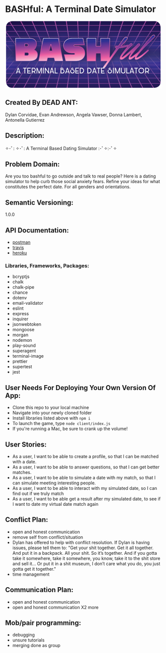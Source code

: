 # BASHful: A Terminal Date Simulator
![logo](assets/images/BASHful-Logo-grid.png)

## Created By DEAD ANT: 
Dylan Corvidae, 
Evan Andrewson,
Angela Vawser, 
Donna Lambert, 
Antonella Gutierrez

## Description: 
✧･ﾟ: ✧･ﾟ: A Terminal Based Dating Simulator :･ﾟ✧:･ﾟ✧

## Problem Domain: 
Are you too bashful to go outside and talk to real people?  Here is a dating simulator to help curb those social anxiety fears. Refine your ideas for what constitutes the perfect date.  For all genders and orientations.

## Semantic Versioning: 
1.0.0

## API Documentation:
* [postman](https://documenter.getpostman.com/view/3514331/SVtZvRrK?version=latest)
* [travis](https://travis-ci.com/Team-Dead-Ant/BASHful)
* [heroku](https://bashful-game.herokuapp.com/)

### Libraries, Frameworks, Packages: 
* bcryptjs
* chalk
* chalk-pipe
* chance 
* dotenv 
* email-validator
* eslint 
* express 
* inquirer
* jsonwebtoken 
* mongoose
* morgan 
* nodemon
* play-sound
* superagent
* terminal-image 
* prettier
* supertest
* jest

## User Needs For Deploying Your Own Version Of App: 
* Clone this repo to your local machine
* Navigate into your newly cloned folder
* Install libraries listed above with `npm i`
* To launch the game, type `node client/index.js`
* If you're running a Mac, be sure to crank up the volume!

## User Stories:
* As a user, I want to be able to create a profile, so that I can be matched with a date.
* As a user, I want to be able to answer questions, so that I can get better matches.
* As a user, I want to be able to simulate a date with my match, so that I can simulate meeting interesting people.
* As a user, I want to be able to interact with my simulated date, so I can find out if we truly match
* As a user, I want to be able get a result after my simulated date, to see if I want to date my virtual date match again

## Conflict Plan:
- open and honest communication 
- remove self from conflict/situation 
- Dylan has offered to help with conflict resolution. If Dylan is having issues, please tell them to: "Get your shit together. Get it all together. And put it in a backpack. All your shit. So it’s together. And if you gotta take it somewhere, take it somewhere, you know, take it to the shit store and sell it… Or put it in a shit museum, I don’t care what you do, you just gotta get it together."
- time management

## Communication Plan: 
- open and honest communication 
- open and honest communication X2 more

## Mob/pair programming: 
- debugging 
- unsure tutorials 
- merging done as group
